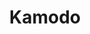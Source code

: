 ---
description: Open-source python resource for model data access
point_of_contact: Katherine Garcia-Sage
record_last_updated: Mon, 14 Feb 2022 17:29:48 GMT
shortname: kamodo
title: Kamodo
type: access tool
uuid: 52b2afad-ecf9-4084-aa8a-92e6d241718c
website_link: https://github.com/nasa/Kamodo
---
